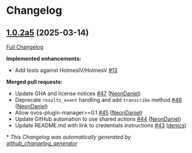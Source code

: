 # Changelog

## [1.0.2a5](https://github.com/NeonGeckoCom/neon-stt-plugin-google_cloud_streaming/tree/1.0.2a5) (2025-03-14)

[Full Changelog](https://github.com/NeonGeckoCom/neon-stt-plugin-google_cloud_streaming/compare/1.0.1...1.0.2a5)

**Implemented enhancements:**

- Add tests against HolmesIV/HolmesV [\#13](https://github.com/NeonGeckoCom/neon-stt-plugin-google_cloud_streaming/issues/13)

**Merged pull requests:**

- Update GHA and license notices [\#47](https://github.com/NeonGeckoCom/neon-stt-plugin-google_cloud_streaming/pull/47) ([NeonDaniel](https://github.com/NeonDaniel))
- Deprecate `results_event` handling and add `transcribe` method [\#46](https://github.com/NeonGeckoCom/neon-stt-plugin-google_cloud_streaming/pull/46) ([NeonDaniel](https://github.com/NeonDaniel))
- Allow ovos-plugin-manager\>=0.1 [\#45](https://github.com/NeonGeckoCom/neon-stt-plugin-google_cloud_streaming/pull/45) ([NeonDaniel](https://github.com/NeonDaniel))
- Update GitHub automation to use shared actions [\#44](https://github.com/NeonGeckoCom/neon-stt-plugin-google_cloud_streaming/pull/44) ([NeonDaniel](https://github.com/NeonDaniel))
- Update README.md with link to credentials instructions [\#43](https://github.com/NeonGeckoCom/neon-stt-plugin-google_cloud_streaming/pull/43) ([denics](https://github.com/denics))



\* *This Changelog was automatically generated by [github_changelog_generator](https://github.com/github-changelog-generator/github-changelog-generator)*
